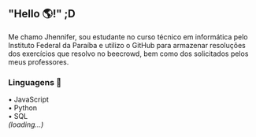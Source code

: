 ## "Hello 🌎!" ;D

Me chamo Jhennifer, sou estudante no curso técnico em informática pelo Instituto Federal da Paraíba e utilizo o GitHub para armazenar resoluções dos exercícios que resolvo no beecrowd, bem como dos solicitados pelos meus professores.

### Linguagens 🫶

• JavaScript                                                                                                              
• Python                                                                                                                  
• SQL                                                                                                                    
_(loading...)_
<!--
**JhenniferK/JhenniferK** is a ✨ _special_ ✨ repository because its `README.md` (this file) appears on your GitHub profile.


